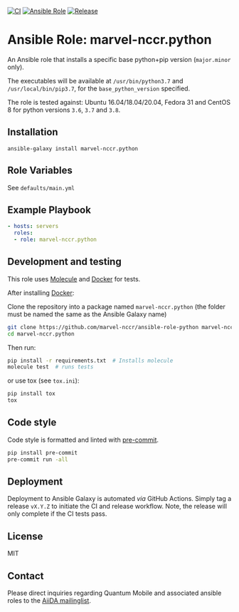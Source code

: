 [![CI](https://github.com/marvel-nccr/ansible-role-python/workflows/CI/badge.svg)](https://github.com/marvel-nccr/ansible-role-python/actions)
[![Ansible Role](https://img.shields.io/ansible/role/52015.svg)](https://galaxy.ansible.com/marvel-nccr/python)
[![Release](https://img.shields.io/github/tag/marvel-nccr/ansible-role-python.svg)](https://github.com/marvel-nccr/ansible-role-python/releases)

# Ansible Role: marvel-nccr.python

An Ansible role that installs a specific base python+pip version (`major.minor` only).

The executables will be available at `/usr/bin/python3.7` and `/usr/local/bin/pip3.7`, for the `base_python_version` specified.

The role is tested against: Ubuntu 16.04/18.04/20.04, Fedora 31 and CentOS 8 for python versions `3.6`, `3.7` and `3.8`.

## Installation

`ansible-galaxy install marvel-nccr.python`

## Role Variables

See `defaults/main.yml`

## Example Playbook

```yaml
- hosts: servers
  roles:
  - role: marvel-nccr.python
```

## Development and testing

This role uses [Molecule](https://molecule.readthedocs.io/en/latest/#) and [Docker](https://www.docker.com/) for tests.

After installing [Docker](https://www.docker.com/):

Clone the repository into a package named `marvel-nccr.python` (the folder must be named the same as the Ansible Galaxy name)

```bash
git clone https://github.com/marvel-nccr/ansible-role-python marvel-nccr.python
cd marvel-nccr.python
```

Then run:

```bash
pip install -r requirements.txt  # Installs molecule
molecule test  # runs tests
```

or use tox (see `tox.ini`):

```bash
pip install tox
tox
```

## Code style

Code style is formatted and linted with [pre-commit](https://pre-commit.com/).

```bash
pip install pre-commit
pre-commit run -all
```

## Deployment

Deployment to Ansible Galaxy is automated *via* GitHub Actions.
Simply tag a release `vX.Y.Z` to initiate the CI and release workflow.
Note, the release will only complete if the CI tests pass.

## License

MIT

## Contact

Please direct inquiries regarding Quantum Mobile and associated ansible roles to the [AiiDA mailinglist](http://www.aiida.net/mailing-list/).

